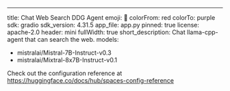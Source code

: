 ---
title: Chat Web Search DDG Agent
emoji: 🗿
colorFrom: red
colorTo: purple
sdk: gradio
sdk_version: 4.31.5
app_file: app.py
pinned: true
license: apache-2.0
header: mini
fullWidth: true
short_description: Chat llama-cpp-agent that can search the web.
models:
  - mistralai/Mistral-7B-Instruct-v0.3
  - mistralai/Mixtral-8x7B-Instruct-v0.1

Check out the configuration reference at https://huggingface.co/docs/hub/spaces-config-reference